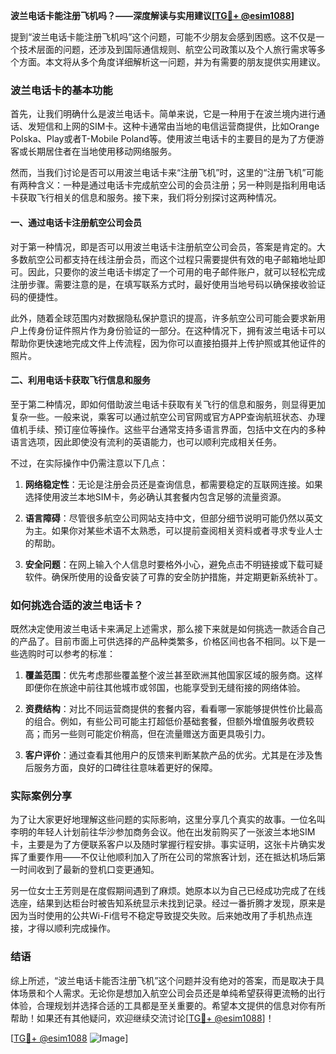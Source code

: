 **波兰电话卡能注册飞机吗？——深度解读与实用建议[[TG💪+ @esim1088](https://t.me/s/esim1088)]**

提到“波兰电话卡能注册飞机吗”这个问题，可能不少朋友会感到困惑。这不仅是一个技术层面的问题，还涉及到国际通信规则、航空公司政策以及个人旅行需求等多个方面。本文将从多个角度详细解析这一问题，并为有需要的朋友提供实用建议。

### 波兰电话卡的基本功能

首先，让我们明确什么是波兰电话卡。简单来说，它是一种用于在波兰境内进行通话、发短信和上网的SIM卡。这种卡通常由当地的电信运营商提供，比如Orange Polska、Play或者T-Mobile Poland等。使用波兰电话卡的主要目的是为了方便游客或长期居住者在当地使用移动网络服务。

然而，当我们讨论是否可以用波兰电话卡来“注册飞机”时，这里的“注册飞机”可能有两种含义：一种是通过电话卡完成航空公司的会员注册；另一种则是指利用电话卡获取飞行相关的信息和服务。接下来，我们将分别探讨这两种情况。

#### 一、通过电话卡注册航空公司会员

对于第一种情况，即是否可以用波兰电话卡注册航空公司会员，答案是肯定的。大多数航空公司都支持在线注册会员，而这个过程只需要提供有效的电子邮箱地址即可。因此，只要你的波兰电话卡绑定了一个可用的电子邮件账户，就可以轻松完成注册步骤。需要注意的是，在填写联系方式时，最好使用当地号码以确保接收验证码的便捷性。

此外，随着全球范围内对数据隐私保护意识的提高，许多航空公司可能会要求新用户上传身份证件照片作为身份验证的一部分。在这种情况下，拥有波兰电话卡可以帮助你更快速地完成文件上传流程，因为你可以直接拍摄并上传护照或其他证件的照片。

#### 二、利用电话卡获取飞行信息和服务

至于第二种情况，即如何借助波兰电话卡获取有关飞行的信息和服务，则显得更加复杂一些。一般来说，乘客可以通过航空公司官网或官方APP查询航班状态、办理值机手续、预订座位等操作。这些平台通常支持多语言界面，包括中文在内的多种语言选项，因此即使没有流利的英语能力，也可以顺利完成相关任务。

不过，在实际操作中仍需注意以下几点：

1. **网络稳定性**：无论是注册会员还是查询信息，都需要稳定的互联网连接。如果选择使用波兰本地SIM卡，务必确认其套餐内包含足够的流量资源。
   
2. **语言障碍**：尽管很多航空公司网站支持中文，但部分细节说明可能仍然以英文为主。如果你对某些术语不太熟悉，可以提前查阅相关资料或者寻求专业人士的帮助。

3. **安全问题**：在网上输入个人信息时要格外小心，避免点击不明链接或下载可疑软件。确保所使用的设备安装了可靠的安全防护措施，并定期更新系统补丁。

### 如何挑选合适的波兰电话卡？

既然决定使用波兰电话卡来满足上述需求，那么接下来就是如何挑选一款适合自己的产品了。目前市面上可供选择的产品种类繁多，价格区间也各不相同。以下是一些选购时可以参考的标准：

1. **覆盖范围**：优先考虑那些覆盖整个波兰甚至欧洲其他国家区域的服务商。这样即便你在旅途中前往其他城市或邻国，也能享受到无缝衔接的网络体验。
   
2. **资费结构**：对比不同运营商提供的套餐内容，看看哪一家能够提供性价比最高的组合。例如，有些公司可能主打超低价基础套餐，但额外增值服务收费较高；而另一些则可能定价稍高，但在流量赠送方面更具吸引力。

3. **客户评价**：通过查看其他用户的反馈来判断某款产品的优劣。尤其是在涉及售后服务方面，良好的口碑往往意味着更好的保障。

### 实际案例分享

为了让大家更好地理解这些问题的实际影响，这里分享几个真实的故事。一位名叫李明的年轻人计划前往华沙参加商务会议。他在出发前购买了一张波兰本地SIM卡，主要是为了方便联系客户以及随时掌握行程安排。事实证明，这张卡片确实发挥了重要作用——不仅让他顺利加入了所在公司的常旅客计划，还在抵达机场后第一时间收到了最新的登机口变更通知。

另一位女士王芳则是在度假期间遇到了麻烦。她原本以为自己已经成功完成了在线选座，结果到达柜台时被告知系统显示未找到记录。经过一番折腾才发现，原来是因为当时使用的公共Wi-Fi信号不稳定导致提交失败。后来她改用了手机热点连接，才得以顺利完成操作。

### 结语

综上所述，“波兰电话卡能否注册飞机”这个问题并没有绝对的答案，而是取决于具体场景和个人需求。无论你是想加入航空公司会员还是单纯希望获得更流畅的出行体验，合理规划并选择合适的工具都是至关重要的。希望本文提供的信息对你有所帮助！如果还有其他疑问，欢迎继续交流讨论[[TG💪+ @esim1088](https://t.me/s/esim1088)]！

[[TG💪+ @esim1088](https://t.me/s/esim1088) ![Image](https://i.postimg.cc/4NQfJmqS/Snipaste-2025-05-13-00-14-12.png)]